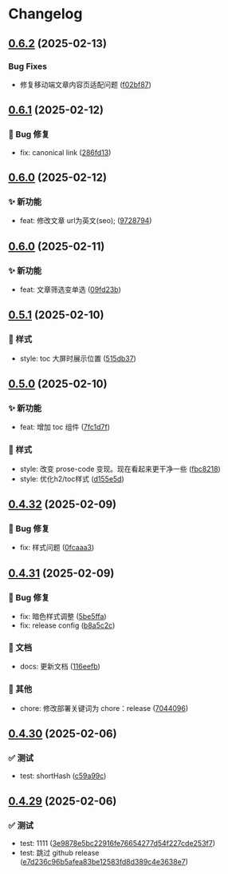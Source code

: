 # Changelog

## [0.6.2](https://gitea.zzao.club/zzaoclub/blogz/compare/v0.6.1...0.6.2) (2025-02-13)


### Bug Fixes

* 修复移动端文章内容页适配问题 ([f02bf87](https://gitea.zzao.club/zzaoclub/blogz/commits/f02bf87c4f719d82cf89524b45ac20640cc85670))

## [0.6.1](https://gitea.zzao.club/zzaoclub/blogz/compare/v0.6.0...v0.6.1) (2025-02-12)


### 🐛 Bug 修复

* fix: canonical link ([286fd13](https://github.com/aatrooox/blog.zzao.club/commit/286fd13543e4558744e6e0f36a6cd9f3b09d2fdc))

## [0.6.0](https://gitea.zzao.club/zzaoclub/blogz/compare/v0.5.2...v0.6.0) (2025-02-12)


### ✨ 新功能

* feat: 修改文章 url为英文(seo); ([9728794](https://github.com/aatrooox/blog.zzao.club/commit/972879410ee6be8dc7bbe44c5ceba23739f6620c))

## [0.6.0](https://gitea.zzao.club/zzaoclub/blogz/compare/v0.5.1...v0.6.0) (2025-02-11)


### ✨ 新功能

* feat: 文章筛选变单选 ([09fd23b](https://github.com/aatrooox/blog.zzao.club/commit/09fd23b655a62bb40f8a5820ccb74b6f9f1b43d8))

## [0.5.1](https://gitea.zzao.club/zzaoclub/blogz/compare/v0.5.0...v0.5.1) (2025-02-10)


### 💄 样式

* style: toc 大屏时展示位置 ([515db37](https://github.com/aatrooox/blog.zzao.club/commit/515db371748e9ab9959c14998a5555ff66a18ae4))

## [0.5.0](https://gitea.zzao.club/zzaoclub/blogz/compare/v0.4.32...v0.5.0) (2025-02-10)


### ✨ 新功能

* feat: 增加 toc 组件 ([7fc1d7f](https://github.com/aatrooox/blog.zzao.club/commit/7fc1d7f35a3f8165b73ecfc7df9a3216bc391293))

### 💄 样式

* style: 改变 prose-code 变现。现在看起来更干净一些 ([fbc8218](https://github.com/aatrooox/blog.zzao.club/commit/fbc8218349f57df2025704a4b1f1b3b72280035a))
* style: 优化h2/toc样式 ([d155e5d](https://github.com/aatrooox/blog.zzao.club/commit/d155e5dab75d0a5ed65fa7ef34e997931df9f8ba))

## [0.4.32](https://43.156.136.151/zzaoclub/blogz/compare/v0.4.31...v0.4.32) (2025-02-09)


### 🐛 Bug 修复

* fix: 样式问题 ([0fcaaa3](https://github.com/aatrooox/blog.zzao.club/commit/0fcaaa327099ec5b67d066ffe8b782ede883895a))

## [0.4.31](https://43.156.136.151/zzaoclub/blogz/compare/v0.4.30...v0.4.31) (2025-02-09)


### 🐛 Bug 修复

* fix: 暗色样式调整 ([5be5ffa](https://github.com/aatrooox/blog.zzao.club/commit/5be5ffa217af5f9c34e36ad8c4a5fba891282c52))
* fix: release config ([b8a5c2c](https://github.com/aatrooox/blog.zzao.club/commit/b8a5c2c4b5db84a82bb88fc7c2503ee9150e7bad))

### 📝 文档

* docs: 更新文档 ([116eefb](https://github.com/aatrooox/blog.zzao.club/commit/116eefb340e87c06543b5e59527a379b52d1e9b4))

### 🔨 其他

* chore: 修改部署关键词为 chore：release ([7044096](https://github.com/aatrooox/blog.zzao.club/commit/70440961f6dbf437d1ea74f0f12edb211ef52afa))

## [0.4.30](///compare/v0.4.29...v0.4.30) (2025-02-06)


### ✅ 测试

* test: shortHash ([c59a99c](https://github.com/aatrooox/blog.zzao.club/commit/c59a99ca1f3dcfbee3b2e8d0b382e8be681f9849))

## [0.4.29](///compare/v0.4.28...v0.4.29) (2025-02-06)


### ✅ 测试

* test: 1111 ([3e9878e5bc22916fe76654277d54f227cde253f7](https://github.com/aatrooox/blog.zzao.club/commit/3e9878e5bc22916fe76654277d54f227cde253f7))
* test: 跳过 github release ([e7d236c96b5afea83be12583fd8d389c4e3638e7](https://github.com/aatrooox/blog.zzao.club/commit/e7d236c96b5afea83be12583fd8d389c4e3638e7))
